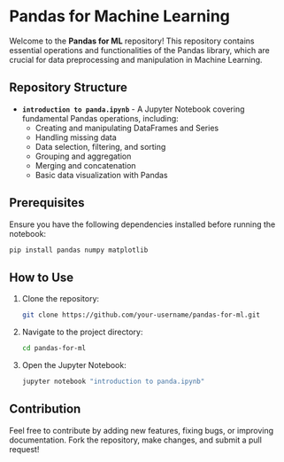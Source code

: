 # Pandas for Machine Learning

Welcome to the **Pandas for ML** repository! This repository contains essential operations and functionalities of the Pandas library, which are crucial for data preprocessing and manipulation in Machine Learning.

## Repository Structure

- **`introduction to panda.ipynb`** - A Jupyter Notebook covering fundamental Pandas operations, including:
  - Creating and manipulating DataFrames and Series
  - Handling missing data
  - Data selection, filtering, and sorting
  - Grouping and aggregation
  - Merging and concatenation
  - Basic data visualization with Pandas

## Prerequisites

Ensure you have the following dependencies installed before running the notebook:

```bash
pip install pandas numpy matplotlib
```

## How to Use

1. Clone the repository:
   ```bash
   git clone https://github.com/your-username/pandas-for-ml.git
   ```
2. Navigate to the project directory:
   ```bash
   cd pandas-for-ml
   ```
3. Open the Jupyter Notebook:
   ```bash
   jupyter notebook "introduction to panda.ipynb"
   ```

## Contribution

Feel free to contribute by adding new features, fixing bugs, or improving documentation. Fork the repository, make changes, and submit a pull request!


